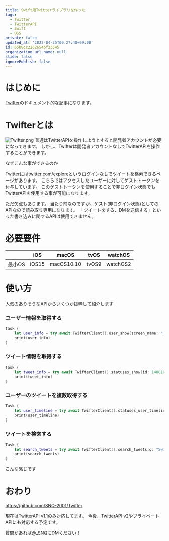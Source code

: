 ```yaml
---
title: Swift用Twitterライブラリを作った
tags:
  - Twitter
  - TwitterAPI
  - Swift
  - OSS
private: false
updated_at: '2022-04-25T00:27:48+09:00'
id: 65b8cc2262654bf23545
organization_url_name: null
slide: false
ignorePublish: false
---
```

# はじめに
[Twifter](https://github.com/SNQ-2001/Twifter)のドキュメント的な記事になります。

# Twifterとは
![Twifter.png](https://qiita-image-store.s3.ap-northeast-1.amazonaws.com/0/1745371/0eaf2e6c-84bc-0743-ff92-b212d5f37e21.png)
普通はTwitterAPIを操作しようとすると開発者アカウントが必要になってきます。
しかし、Twifterは開発者アカウントなしでTwitterAPIを操作することができます。

なぜこんな事ができるのか

Twitterには[twitter.com/explore](https://twitter.com/explore)というログインなしでツイートを検索できるページがあります。
こちらではアクセスしたユーザーに対してゲストトークンを付与しています。
このゲストトークンを使用することで非ログイン状態でもTwitterAPIを使用する事が可能になります。

ただ欠点もあります。
当たり前なのですが、ゲスト(非ログイン状態)としてのAPIなので読み取り専用になります。
「ツイートをする、DMを送信する」といった書き込みに関するAPIは使用できません。

# 必要要件
||iOS|macOS|tvOS|watchOS|
|-|-|-|-|-|
|最小OS|iOS15|macOS10.10|tvOS9|watchOS2|

# 使い方
人気のありそうなAPIからいくつか抜粋して紹介します
### ユーザー情報を取得する
```Swift
Task {
    let user_info = try await TwifterClient().user_show(screen_name: "_SNQ")
    print(user_info)
}
```
### ツイート情報を取得する
```Swift
Task {
    let tweet_info = try await TwifterClient().statuses_show(id: 1488101267243429889)
    print(tweet_info)
}
```
### ユーザーのツイートを複数取得する
```Swift
Task {
    let user_timeline = try await TwifterClient().statuses_user_timeline(screen_name: "_SNQ")
    print(user_timeline)
}
```
### ツイートを検索する
```Swift
Task {
    let search_tweets = try await TwifterClient().search_tweets(q: "Swift")
    print(search_tweets)
}
```

こんな感じです

# おわり
https://github.com/SNQ-2001/Twifter

現在はTwitterAPI v1.1のみ対応してます。
今後、TwitterAPI v2やプライベートAPIにも対応する予定です。

質問があれば[@_SNQ](https://twitter.com/_SNQ)にDMください！
